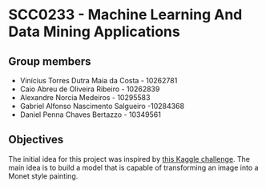 # SCC0233 - Machine Learning And Data Mining Applications

## Group members
- Vinícius Torres Dutra Maia da Costa - 10262781
- Caio Abreu de Oliveira Ribeiro - 10262839
- Alexandre Norcia Medeiros - 10295583
- Gabriel Alfonso Nascimento Salgueiro -10284368
- Daniel Penna Chaves Bertazzo - 10349561

## Objectives
The initial idea for this project was inspired by [this Kaggle challenge](https://www.kaggle.com/c/gan-getting-started/overview). The main idea is to build a model that is capable of transforming an image into a Monet style painting.
